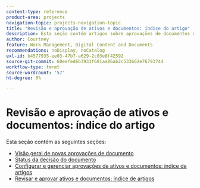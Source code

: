 ```yaml
---
content-type: reference
product-area: projects
navigation-topic: projects-navigation-topic
title: "Revisão e aprovação de ativos e documentos: índice do artigo"
description: Esta seção contém artigos sobre aprovações de documentos no Adobe Workfront.
author: Courtney
feature: Work Management, Digital Content and Documents
recommendations: noDisplay, noCatalog
exl-id: b4577935-ee03-47b7-a629-2c03e8f42592
source-git-commit: 60eefed6b3931f681aa86ab2c533662e76793744
workflow-type: tm+mt
source-wordcount: '57'
ht-degree: 0%

---
```


# Revisão e aprovação de ativos e documentos: índice do artigo

Esta seção contém as seguintes seções:

* [Visão geral de novas aprovações de documento](/help/quicksilver/review-and-approve-work/document-reviews-and-approvals/document-approvals-overview.md)
* [Status da decisão do documento](/help/quicksilver/review-and-approve-work/document-reviews-and-approvals/manage-document-approvals/document-approval-status.md)
* [Configurar e gerenciar aprovações de ativos e documentos: índice de artigos](/help/quicksilver/review-and-approve-work/document-reviews-and-approvals/manage-document-approvals/set-up-and-manage-doc-asset-approvals-toc.md)
* [Revisar e aprovar ativos e documentos: índice de artigos](/help/quicksilver/review-and-approve-work/document-reviews-and-approvals/review-and-approve-documents/review-documents-toc.md)

